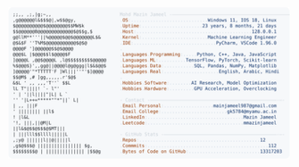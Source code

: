 <picture>
  <source srcset="https://raw.githubusercontent.com/mmazinjameel/mmazinjameel/main/dark_mode.svg?v=1753517614" media="(prefers-color-scheme: dark)">
  <img src="https://raw.githubusercontent.com/mmazinjameel/mmazinjameel/main/light_mode.svg?v=1753517614">
</picture>
